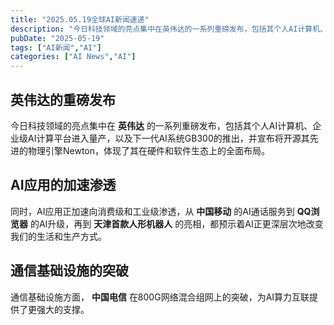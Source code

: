 ```yaml
---
title: "2025.05.19全球AI新闻速递"
description: "今日科技领域的亮点集中在英伟达的一系列重磅发布，包括其个人AI计算机、企业级AI计算平台进入量产，以及下一代AI系统GB300的推出，并宣布将开源其先进的物理引擎Newton。同时，AI应用正加速向消费级和工业级渗透，通信基础设施方面也有新突破。"
pubDate: "2025-05-19"
tags: ["AI新闻","AI"]
categories: ["AI News","AI"]
---
```


## 英伟达的重磅发布

今日科技领域的亮点集中在 **英伟达** 的一系列重磅发布，包括其个人AI计算机、企业级AI计算平台进入量产，以及下一代AI系统GB300的推出，并宣布将开源其先进的物理引擎Newton，体现了其在硬件和软件生态上的全面布局。

## AI应用的加速渗透

同时，AI应用正加速向消费级和工业级渗透，从 **中国移动** 的AI通话服务到 **QQ浏览器** 的AI升级，再到 **天津首款人形机器人** 的亮相，都预示着AI正更深层次地改变我们的生活和生产方式。

## 通信基础设施的突破

通信基础设施方面， **中国电信** 在800G网络混合组网上的突破，为AI算力互联提供了更强大的支撑。